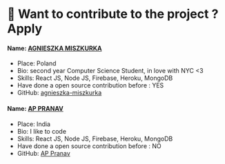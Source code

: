 # 🚀 Want to contribute to the project ? Apply 

#### Name: [AGNIESZKA MISZKURKA](https://github.com/agnieszka-miszkurka)
- Place: Poland
- Bio: second year Computer Science Student, in love with NYC <3
- Skills: React JS, Node JS, Firebase, Heroku, MongoDB
- Have done a open source contribution before : YES
- GitHub: [agnieszka-miszkurka](https://github.com/agnieszka-miszkurka)

#### Name: [AP PRANAV](https://github.com/pranav-cs)
- Place: India
- Bio: I like to code
- Skills: React JS, Node JS, Firebase, Heroku, MongoDB
- Have done a open source contribution before : NO
- GitHub: [AP Pranav](https://github.com/pranav-cs)